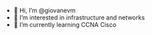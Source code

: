 - 👋 Hi, I’m @giovanevm
- 👀 I’m interested in infrastructure and networks 
- 🌱 I’m currently learning  CCNA Cisco


<!---
- 💞️ I’m looking to collaborate on ...
- 📫 How to reach me 

giovanevm/giovanevm is a ✨ special ✨ repository because its `README.md` (this file) appears on your GitHub profile.
You can click the Preview link to take a look at your changes.

--->
